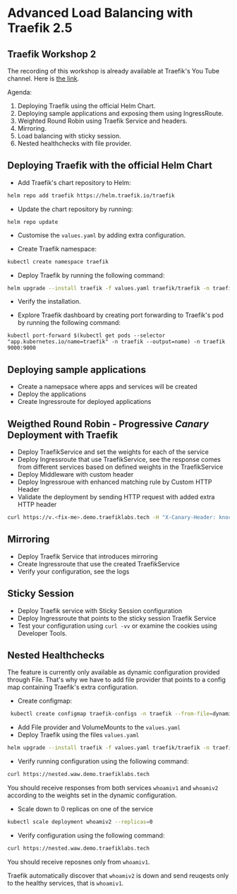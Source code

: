 # Advanced Load Balancing with Traefik 2.5
## Traefik Workshop 2

The recording of this workshop is already available at Traefik's You Tube channel. Here is [the link](https://youtu.be/eUlAS-FdELg).

Agenda:

1. Deploying Traefik using the official Helm Chart.
2. Deploying sample applications and exposing them using IngressRoute.
3. Weighted Round Robin using Traefik Service and headers.
4. Mirroring.
5. Load balancing with sticky session.
6. Nested healthchecks with file provider. 


## Deploying Traefik with the official Helm Chart

* Add Traefik's chart repository to Helm: 

```sh
helm repo add traefik https://helm.traefik.io/traefik
```

* Update the chart repository by running: 

```
helm repo update
```

* Customise the `values.yaml` by adding extra configuration. 

* Create Traefik namespace: 

```sh
kubectl create namespace traefik 
```

* Deploy Traefik by running the following command:

```sh
helm upgrade --install traefik -f values.yaml traefik/traefik -n traefik
```

* Verify the installation. 

* Explore Traefik dashboard by creating port forwarding to Traefik's pod by running the following command:

```
kubectl port-forward $(kubectl get pods --selector "app.kubernetes.io/name=traefik" -n traefik --output=name) -n traefik 9000:9000
```

## Deploying sample applications

* Create a namepsace where apps and services will be created
* Deploy the applications 
* Create Ingressroute for deployed applications

## Weigthed Round Robin - Progressive *Canary* Deployment with Traefik

* Deploy TraefikService and set the weights for each of the service
* Deploy Ingressroute that use TraefikService, see the response comes from different services based on defined weights in the TraefikService
* Deploy Middleware with custom header 
* Deploy Ingressroue with enhanced matching rule by Custom HTTP Header
* Validate the deployment by sending HTTP request with added extra HTTP header
```sh
curl https://v.<fix-me>.demo.traefiklabs.tech -H "X-Canary-Header: knock-knock"
```
## Mirroring

* Deploy Traefik Service that introduces mirroring
* Create Ingressroute that use the created TraefikService
* Verify your configuration, see the logs

## Sticky Session

* Deploy Traefik service with Sticky Session configuration
* Deploy Ingressroute that points to the sticky session Traefik Service
* Test your configuration using `curl -vv` or examine the cookies using Developer Tools.

## Nested Healthchecks

The feature is currently only available as dynamic configuration provided through File. That's why we have to add file provider that points to a config map containing Traefik's extra configuration.

* Create configmap:

```sh
 kubectl create configmap traefik-configs -n traefik --from-file=dynamic.yaml=config/dynamic.yaml 
```

* Add File provider and VolumeMounts to the `values.yaml`
* Deploy Traefik using the files `values.yaml`
```sh
helm upgrade --install traefik -f values.yaml traefik/traefik -n traefik
```
* Verify running configuration using the following command:

```sh
curl https://nested.waw.demo.traefiklabs.tech
```

You should receive responses from both services `whoamiv1` and `whoamiv2` according to the weights set in the dynamic configuration. 

* Scale down to 0 replicas on one of the service
 
```sh
kubectl scale deployment whoamiv2 --replicas=0
```

* Verify configuration using the following command:

```sh
curl https://nested.waw.demo.traefiklabs.tech
```

You should receive reposnes only from `whoamiv1`.

Traefik automatically discover that `whoamiv2` is down and send reuqests only to the healthy services, that is `whoamiv1`.
